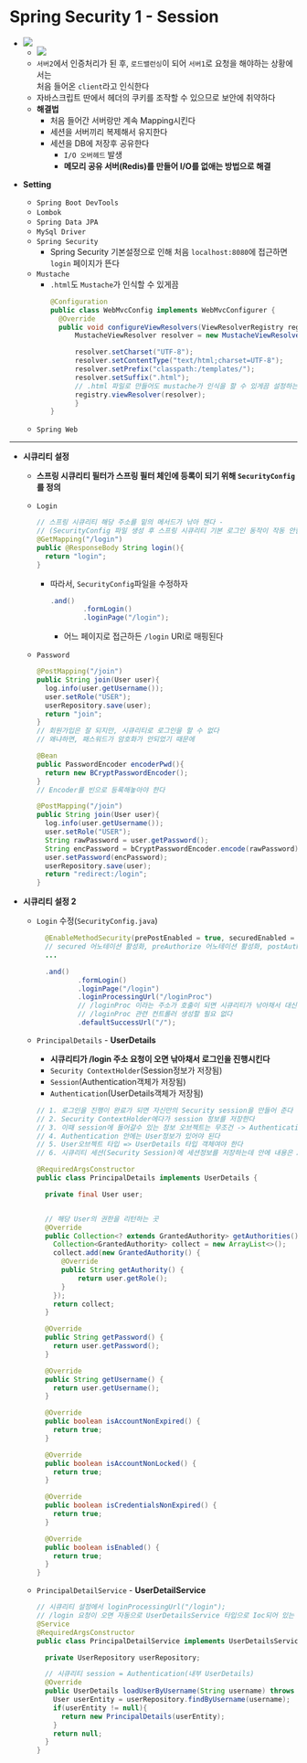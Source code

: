 # Spring Security 1  - Session

  - <img src = "image/session1.png">

    - <img src = "image/session2.png">
    - `서버2`에서 인증처리가 된 후, `로드밸런싱`이 되어 `서버1`로 요청을 해야하는 상황에서는<br> 처음 들어온 `client`라고 인식한다
    - 자바스크립트 딴에서 헤더의 쿠키를 조작할 수 있으므로 보안에 취약하다
    - **해결법**
      - 처음 들어간 서버랑만 계속 Mapping시킨다
      - 세션을 서버끼리 복제해서 유지한다
      - 세션을 DB에 저장후 공유한다
        - `I/O 오버헤드` 발생
        - **메모리 공유 서버(Redis)를 만들어 I/O를 없애는 방법으로 해결**

    

  - **Setting**
    - `Spring Boot DevTools`
    - `Lombok`
    - `Spring Data JPA`
    - `MySql Driver`
    - `Spring Security`
      - Spring Security 기본설정으로 인해 처음 `localhost:8080`에 접근하면 `login` 페이지가 뜬다
    - `Mustache`
      - `.html`도 `Mustache`가 인식할 수 있게끔
        ``` java
        @Configuration
        public class WebMvcConfig implements WebMvcConfigurer {
          @Override
          public void configureViewResolvers(ViewResolverRegistry registry) {
              MustacheViewResolver resolver = new MustacheViewResolver();

              resolver.setCharset("UTF-8");
              resolver.setContentType("text/html;charset=UTF-8");
              resolver.setPrefix("classpath:/templates/");
              resolver.setSuffix(".html");
              // .html 파일로 만들어도 mustache가 인식을 할 수 있게끔 설정하는 것
              registry.viewResolver(resolver);
              }
        }
        ```
    - `Spring Web`


-------

  - **시큐리티 설정**
    - **스프링 시큐리티 필터가 스프링 필터 체인에 등록이 되기 위해 `SecurityConfig`를 정의**
    - `Login`
      ``` java
      // 스프링 시큐리티 해당 주소를 밑의 메서드가 낚아 챈다 - 
      // (SecurityConfig 파일 생성 후 스프링 시큐리티 기본 로그인 동작이 작동 안함)
      @GetMapping("/login")
      public @ResponseBody String login(){
        return "login";
      }
      ```
      - 따라서, `SecurityConfig`파일을 수정하자
        ``` java
        .and()
                .formLogin()
                .loginPage("/login");
        ```
        - 어느 페이지로 접근하든 `/login` URI로 매핑된다

    - `Password`
      ``` java
      @PostMapping("/join")
      public String join(User user){
        log.info(user.getUsername());
        user.setRole("USER");
        userRepository.save(user);
        return "join";
      }
      // 회원가입은 잘 되지만, 시큐리티로 로그인을 할 수 없다
      // 왜냐하면, 패스워드가 암호화가 안되었기 때문에

      @Bean
      public PasswordEncoder encoderPwd(){
        return new BCryptPasswordEncoder();
      }
      // Encoder를 빈으로 등록해놓아야 한다

      @PostMapping("/join")
      public String join(User user){
        log.info(user.getUsername());
        user.setRole("USER");
        String rawPassword = user.getPassword();
        String encPassword = bCryptPasswordEncoder.encode(rawPassword);
        user.setPassword(encPassword);
        userRepository.save(user);
        return "redirect:/login";
      }
      ```
     

  - **시큐리티 설정 2**
    - `Login` 수정(`SecurityConfig.java`)
      ``` java
        @EnableMethodSecurity(prePostEnabled = true, securedEnabled = true, jsr250Enabled = true) 
        // secured 어노테이션 활성화, preAuthorize 어노테이션 활성화, postAuthorize 어노테이션 활성화
        ...

        .and()
                .formLogin()
                .loginPage("/login")
                .loginProcessingUrl("/loginProc")  
                // /loginProc 이라는 주소가 호출이 되면 시큐리티가 낚아채서 대신 로그인을 진행해 준다
                // /loginProc 관련 컨트롤러 생성할 필요 없다
                .defaultSuccessUrl("/");
      ```

    - `PrincipalDetails` - **UserDetails**
      - **시큐리티가 /login 주소 요청이 오면 낚아채서 로그인을 진행시킨다**
      - `Security ContextHolder`(Session정보가 저장됨)
      - `Session`(Authentication객체가 저장됨)
      - `Authentication`(UserDetails객체가 저장됨)

      ``` java
      // 1. 로그인을 진행이 완료가 되면 자신만의 Security session을 만들어 준다
      // 2. Security ContextHolder에다가 session 정보를 저장한다
      // 3. 이때 session에 들어갈수 있는 정보 오브젝트는 무조건 -> Authentication 타입 객체
      // 4. Authentication 안에는 User정보가 있어야 된다
      // 5. User오브젝트 타입 => UserDetails 타입 객체여야 한다
      // 6. 시큐리티 세션(Security Session)에 세션정보를 저장하는데 안에 내용은 Authentication객체여야 하고 User 정보는 UserDetails여야 한다

      @RequiredArgsConstructor
      public class PrincipalDetails implements UserDetails {

        private final User user;


        // 해당 User의 권한을 리턴하는 곳
        @Override
        public Collection<? extends GrantedAuthority> getAuthorities() {
          Collection<GrantedAuthority> collect = new ArrayList<>();
          collect.add(new GrantedAuthority() {
            @Override
            public String getAuthority() {
                return user.getRole();
            }
          });
          return collect;
        }

        @Override
        public String getPassword() {
          return user.getPassword();
        }

        @Override
        public String getUsername() {
          return user.getUsername();
        }

        @Override
        public boolean isAccountNonExpired() {
          return true;
        }

        @Override
        public boolean isAccountNonLocked() {
          return true;
        }

        @Override
        public boolean isCredentialsNonExpired() {
          return true;
        }

        @Override
        public boolean isEnabled() {
          return true;
        }
      }
      ```

    - `PrincipalDetailService` - **UserDetailService**
      ``` java
      // 시큐리티 설정에서 loginProcessingUrl("/login");
      // /login 요청이 오면 자동으로 UserDetailsService 타입으로 Ioc되어 있는 loadUserByUsername 함수가 실행
      @Service
      @RequiredArgsConstructor
      public class PrincipalDetailService implements UserDetailsService {

        private UserRepository userRepository;

        // 시큐리티 session = Authentication(내부 UserDetails)
        @Override
        public UserDetails loadUserByUsername(String username) throws UsernameNotFoundException {
          User userEntity = userRepository.findByUsername(username);
          if(userEntity != null){
            return new PrincipalDetails(userEntity);
          }
          return null;
        }
      }

      ```

  